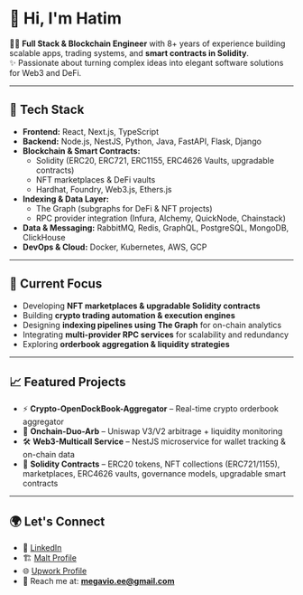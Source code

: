 # 👋 Hi, I'm Hatim

👨‍💻 **Full Stack & Blockchain Engineer** with 8+ years of experience building scalable apps, trading systems, and **smart contracts in Solidity**.  
✨ Passionate about turning complex ideas into elegant software solutions for Web3 and DeFi.  

---

## 🚀 Tech Stack

- **Frontend:** React, Next.js, TypeScript  
- **Backend:** Node.js, NestJS, Python, Java, FastAPI, Flask, Django  
- **Blockchain & Smart Contracts:**  
  - Solidity (ERC20, ERC721, ERC1155, ERC4626 Vaults, upgradable contracts)  
  - NFT marketplaces & DeFi vaults  
  - Hardhat, Foundry, Web3.js, Ethers.js  
- **Indexing & Data Layer:**  
  - The Graph (subgraphs for DeFi & NFT projects)  
  - RPC provider integration (Infura, Alchemy, QuickNode, Chainstack)  
- **Data & Messaging:** RabbitMQ, Redis, GraphQL, PostgreSQL, MongoDB, ClickHouse  
- **DevOps & Cloud:** Docker, Kubernetes, AWS, GCP  

---

## 🔗 Current Focus

- Developing **NFT marketplaces & upgradable Solidity contracts**  
- Building **crypto trading automation & execution engines**  
- Designing **indexing pipelines using The Graph** for on-chain analytics  
- Integrating **multi-provider RPC services** for scalability and redundancy  
- Exploring **orderbook aggregation & liquidity strategies**  

---

## 📈 Featured Projects

- ⚡ **Crypto-OpenDockBook-Aggregator** – Real-time crypto orderbook aggregator  
- 🔗 **Onchain-Duo-Arb** – Uniswap V3/V2 arbitrage + liquidity monitoring  
- 🛠 **Web3-Multicall Service** – NestJS microservice for wallet tracking & on-chain data  
- 📜 **Solidity Contracts** – ERC20 tokens, NFT collections (ERC721/1155), marketplaces, ERC4626 vaults, governance models, upgradable smart contracts  

---

## 🌍 Let's Connect

- 💼 [LinkedIn](https://www.linkedin.com/in/hatim-khomsi-490947159/)  
- 🏗️ [Malt Profile](https://www.malt.fr/profile/hatimkhomsi)  
- 🌐 [Upwork Profile](https://www.upwork.com/freelancers/~01d65b469daeadd484?viewMode=1)
- 📧 Reach me at: **megavio.ee@gmail.com**  

